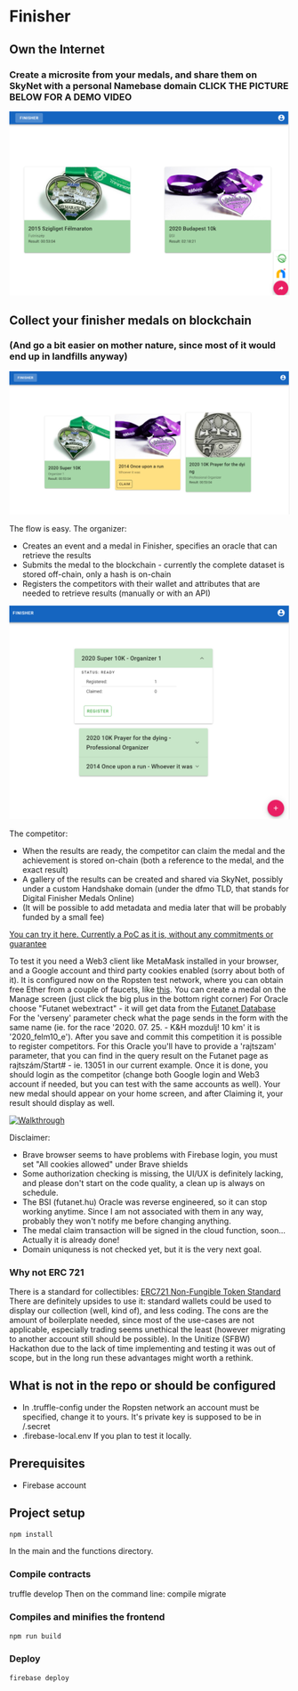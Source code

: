 # Finisher

## Own the Internet

### Create a microsite from your medals, and share them on SkyNet with a personal Namebase domain CLICK THE PICTURE BELOW FOR A DEMO VIDEO

[![Presentation video](demo.png)](https://siasky.net/AACTWQsLQNnttncYDBbe474tgLhsbjUZoACgS_DSsXqlSQ)

## Collect your finisher medals on blockchain

### (And go a bit easier on mother nature, since most of it would end up in landfills anyway)

![Home screen](home.png "Home screen")

The flow is easy.
The organizer:

- Creates an event and a medal in Finisher, specifies an oracle that can retrieve the results
- Submits the medal to the blockchain - currently the complete dataset is stored off-chain, only a hash is on-chain
- Registers the competitors with their wallet and attributes that are needed to retrieve results (manually or with an API)

![Manager screen](manage.png "Manager screen")

The competitor:

- When the results are ready, the competitor can claim the medal and the achievement is stored on-chain (both a reference to the medal, and the exact result)
- A gallery of the results can be created and shared via SkyNet, possibly under a custom Handshake domain (under the dfmo TLD, that stands for Digital Finisher Medals Online)
- (It will be possible to add metadata and media later that will be probably funded by a small fee)

[You can try it here. Currently a PoC as it is, without any commitments or guarantee](https://finisher-e976e.web.app/)

To test it you need a Web3 client like MetaMask installed in your browser, and a Google account and third party cookies enabled (sorry about both of it). It is configured now on the Ropsten test network, where you can obtain free Ether from a couple of faucets, like [this](https://faucet.ropsten.be/).
You can create a medal on the Manage screen (just click the big plus in the bottom right corner) For Oracle choose "Futanet webextract" - it will get data from the [Futanet Database](http://www.futanet.hu/versenyeredmeny.php) For the 'verseny' parameter check what the page sends in the form with the same name (ie. for the race '2020. 07. 25. - K&H mozdulj! 10 km' it is '2020_felm10_e'). After you save and commit this competition it is possible to register competitors. For this Oracle you'll have to provide a 'rajtszam' parameter, that you can find in the query result on the Futanet page as rajtszám/Start# - ie. 13051 in our current example.
Once it is done, you should login as the competitor (change both Google login and Web3 account if needed, but you can test with the same accounts as well). Your new medal should appear on your home screen, and after Claiming it, your result should display as well.

[![Walkthrough](http://img.youtube.com/vi/OOp05uRVFbQ/0.jpg)](http://www.youtube.com/watch?v=OOp05uRVFbQ)

Disclaimer:

- Brave browser seems to have problems with Firebase login, you must set "All cookies allowed" under Brave shields
- Some authorization checking is missing, the UI/UX is definitely lacking, and please don't start on the code quality, a clean up is always on schedule.
- The BSI (futanet.hu) Oracle was reverse engineered, so it can stop working anytime. Since I am not associated with them in any way, probably they won't notify me before changing anything.
- The medal claim transaction will be signed in the cloud function, soon... Actually it is already done!
- Domain uniquness is not checked yet, but it is the very next goal.

### Why not ERC 721
There is a standard for collectibles: [ERC721 Non-Fungible Token Standard](https://eips.ethereum.org/EIPS/eip-721) There are definitely upsides to use it: standard wallets could be used to display our collection (well, kind of), and less coding. The cons are the amount of boilerplate needed, since most of the use-cases are not applicable, especially trading seems unethical the least (however migrating to another account still should be possible). In the Unitize (SFBW) Hackathon due to the lack of time implementing and testing it was out of scope, but in the long run these advantages might worth a rethink.

## What is not in the repo or should be configured

- In .truffle-config under the Ropsten network an account must be specified, change it to yours. It's private key is supposed to be in /.secret
- .firebase-local.env If you plan to test it locally.

## Prerequisites

- Firebase account

## Project setup

```
npm install
```

In the main and the functions directory.

### Compile contracts

truffle develop
Then on the command line:
compile
migrate

### Compiles and minifies the frontend

```
npm run build
```

### Deploy

```
firebase deploy
```

